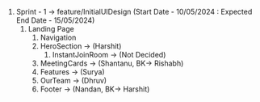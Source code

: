1. Sprint - 1 -> feature/InitialUIDesign (Start Date - 10/05/2024 : Expected End Date - 15/05/2024)
   1. Landing Page
      1. Navigation
      2. HeroSection -> (Harshit)
         1. InstantJoinRoom -> (Not Decided)
      3. MeetingCards -> (Shantanu, BK-> Rishabh)
      4. Features -> (Surya)
      5. OurTeam -> (Dhruv)
      6. Footer -> (Nandan, BK-> Harshit)
